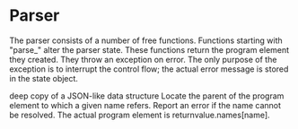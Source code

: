 # Parser

The parser consists of a number of free functions.
Functions starting with "parse\_" alter the parser state.
These functions return the program element they created.
They throw an exception on error. The only purpose of
the exception is to interrupt the control flow; the
actual error message is stored in the state object.

deep copy of a JSON-like data structure
Locate the parent of the program element to which a given name
refers. Report an error if the name cannot be resolved.
The actual program element is returnvalue.names[name].

